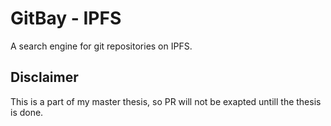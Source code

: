 # GitBay - IPFS 
A search engine for git repositories on IPFS. 


## Disclaimer

This is a part of my master thesis, so PR will not be exapted untill the thesis is done. 

